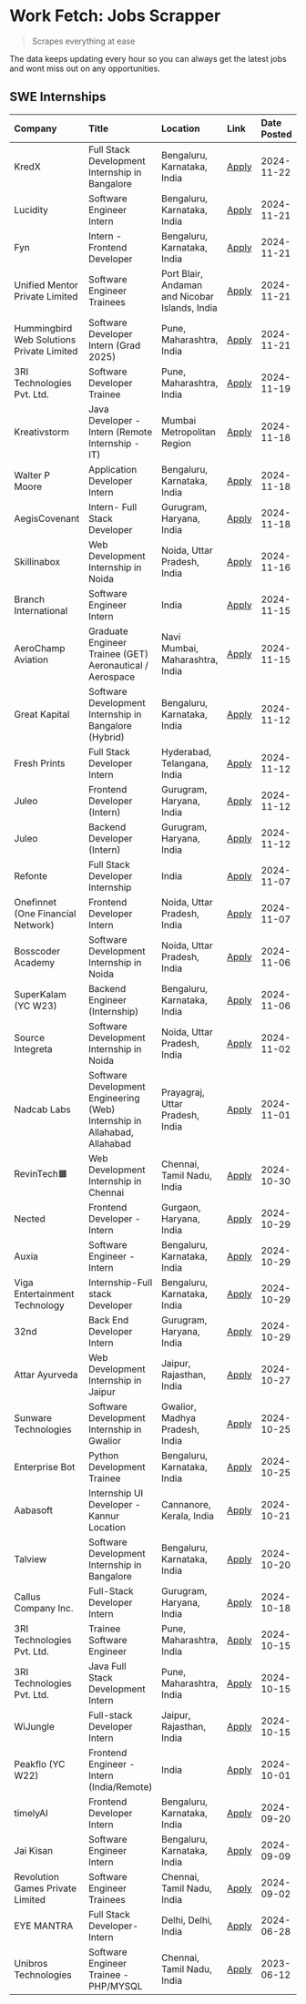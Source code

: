 # Work Fetch: Jobs Scrapper
> Scrapes everything at ease

The data keeps updating every hour so you can always get the latest jobs and wont miss out on any opportunities.

## SWE Internships
<!--START_SECTION:workfetch-->
| Company                                   | Title                                                                     | Location                                       | Link                                                                                                                                                                                                                                            | Date Posted   |
|:------------------------------------------|:--------------------------------------------------------------------------|:-----------------------------------------------|:------------------------------------------------------------------------------------------------------------------------------------------------------------------------------------------------------------------------------------------------|:--------------|
| KredX                                     | Full Stack Development Internship in Bangalore                            | Bengaluru, Karnataka, India                    | [Apply](https://in.linkedin.com/jobs/view/full-stack-development-internship-in-bangalore-at-kredx-4082021747?position=26&pageNum=0&refId=cFTZCQOHiM9uAc9iVVKBUA%3D%3D&trackingId=41ltviefOg4pyJ%2Bs%2Fx8Maw%3D%3D)                              | 2024-11-22    |
| Lucidity                                  | Software Engineer Intern                                                  | Bengaluru, Karnataka, India                    | [Apply](https://in.linkedin.com/jobs/view/software-engineer-intern-at-lucidity-4081805788?position=18&pageNum=0&refId=cFTZCQOHiM9uAc9iVVKBUA%3D%3D&trackingId=IsNn4URQBLOLtBDlXQomNg%3D%3D)                                                     | 2024-11-21    |
| Fyn                                       | Intern - Frontend Developer                                               | Bengaluru, Karnataka, India                    | [Apply](https://in.linkedin.com/jobs/view/intern-frontend-developer-at-fyn-4079706595?position=20&pageNum=0&refId=cFTZCQOHiM9uAc9iVVKBUA%3D%3D&trackingId=XkxwGnDrlr%2FpwQZAe8zcnw%3D%3D)                                                       | 2024-11-21    |
| Unified Mentor Private Limited            | Software Engineer Trainees                                                | Port Blair, Andaman and Nicobar Islands, India | [Apply](https://in.linkedin.com/jobs/view/software-engineer-trainees-at-unified-mentor-private-limited-4079707508?position=33&pageNum=0&refId=cFTZCQOHiM9uAc9iVVKBUA%3D%3D&trackingId=Efsnd5UA9%2Bs2RGJyr%2Fk7MQ%3D%3D)                         | 2024-11-21    |
| Hummingbird Web Solutions Private Limited | Software Developer Intern (Grad 2025)                                     | Pune, Maharashtra, India                       | [Apply](https://in.linkedin.com/jobs/view/software-developer-intern-grad-2025-at-hummingbird-web-solutions-private-limited-4079796998?position=45&pageNum=0&refId=cFTZCQOHiM9uAc9iVVKBUA%3D%3D&trackingId=jM3VbA14%2BidKoVYNXobEGA%3D%3D)       | 2024-11-21    |
| 3RI Technologies Pvt. Ltd.                | Software Developer Trainee                                                | Pune, Maharashtra, India                       | [Apply](https://in.linkedin.com/jobs/view/software-developer-trainee-at-3ri-technologies-pvt-ltd-4080283578?position=44&pageNum=0&refId=cFTZCQOHiM9uAc9iVVKBUA%3D%3D&trackingId=WxrprKL%2B7b32L%2FbN7GGJVA%3D%3D)                               | 2024-11-19    |
| Kreativstorm                              | Java Developer - Intern (Remote Internship - IT)                          | Mumbai Metropolitan Region                     | [Apply](https://in.linkedin.com/jobs/view/java-developer-intern-remote-internship-it-at-kreativstorm-4079340084?position=22&pageNum=0&refId=cFTZCQOHiM9uAc9iVVKBUA%3D%3D&trackingId=moQz6nlVKcfxA3YxYEfvbA%3D%3D)                               | 2024-11-18    |
| Walter P Moore                            | Application Developer Intern                                              | Bengaluru, Karnataka, India                    | [Apply](https://in.linkedin.com/jobs/view/application-developer-intern-at-walter-p-moore-4077126811?position=30&pageNum=0&refId=cFTZCQOHiM9uAc9iVVKBUA%3D%3D&trackingId=bC9LdpvhhzewAXfE85vuWA%3D%3D)                                           | 2024-11-18    |
| AegisCovenant                             | Intern- Full Stack Developer                                              | Gurugram, Haryana, India                       | [Apply](https://in.linkedin.com/jobs/view/intern-full-stack-developer-at-aegiscovenant-4079044973?position=53&pageNum=0&refId=cFTZCQOHiM9uAc9iVVKBUA%3D%3D&trackingId=Kx0%2B2LxLpc4N5r%2FOZB7PKg%3D%3D)                                         | 2024-11-18    |
| Skillinabox                               | Web Development Internship in Noida                                       | Noida, Uttar Pradesh, India                    | [Apply](https://in.linkedin.com/jobs/view/web-development-internship-in-noida-at-skillinabox-4077783016?position=28&pageNum=0&refId=cFTZCQOHiM9uAc9iVVKBUA%3D%3D&trackingId=GaEveG9Q%2BLyFxYdFT5F3HQ%3D%3D)                                     | 2024-11-16    |
| Branch International                      | Software Engineer Intern                                                  | India                                          | [Apply](https://in.linkedin.com/jobs/view/software-engineer-intern-at-branch-international-4054425650?position=43&pageNum=0&refId=cFTZCQOHiM9uAc9iVVKBUA%3D%3D&trackingId=5nFCpzuR0CxN5%2FPk2oYFFw%3D%3D)                                       | 2024-11-15    |
| AeroChamp Aviation                        | Graduate Engineer Trainee (GET) Aeronautical / Aerospace                  | Navi Mumbai, Maharashtra, India                | [Apply](https://in.linkedin.com/jobs/view/graduate-engineer-trainee-get-aeronautical-aerospace-at-aerochamp-aviation-4075807848?position=49&pageNum=0&refId=cFTZCQOHiM9uAc9iVVKBUA%3D%3D&trackingId=7yQ7NBGW64tLrx1KiEMzCQ%3D%3D)               | 2024-11-15    |
| Great Kapital                             | Software Development Internship in Bangalore (Hybrid)                     | Bengaluru, Karnataka, India                    | [Apply](https://in.linkedin.com/jobs/view/software-development-internship-in-bangalore-hybrid-at-great-kapital-4074322094?position=21&pageNum=0&refId=cFTZCQOHiM9uAc9iVVKBUA%3D%3D&trackingId=qQewQhrYV2rFAy1EcKl9KQ%3D%3D)                     | 2024-11-12    |
| Fresh Prints                              | Full Stack Developer Intern                                               | Hyderabad, Telangana, India                    | [Apply](https://in.linkedin.com/jobs/view/full-stack-developer-intern-at-fresh-prints-4074759619?position=35&pageNum=0&refId=cFTZCQOHiM9uAc9iVVKBUA%3D%3D&trackingId=zEu8Io2ixuskxXgM21uidA%3D%3D)                                              | 2024-11-12    |
| Juleo                                     | Frontend Developer (Intern)                                               | Gurugram, Haryana, India                       | [Apply](https://in.linkedin.com/jobs/view/frontend-developer-intern-at-juleo-4072443159?position=46&pageNum=0&refId=cFTZCQOHiM9uAc9iVVKBUA%3D%3D&trackingId=eaFOyb6XZb8ZHAli4nyrnQ%3D%3D)                                                       | 2024-11-12    |
| Juleo                                     | Backend Developer (Intern)                                                | Gurugram, Haryana, India                       | [Apply](https://in.linkedin.com/jobs/view/backend-developer-intern-at-juleo-4072437848?position=59&pageNum=0&refId=cFTZCQOHiM9uAc9iVVKBUA%3D%3D&trackingId=bbA%2Buh1uGvGvE2ImXXfSrg%3D%3D)                                                      | 2024-11-12    |
| Refonte                                   | Full Stack Developer Internship                                           | India                                          | [Apply](https://in.linkedin.com/jobs/view/full-stack-developer-internship-at-refonte-4071576773?position=31&pageNum=0&refId=cFTZCQOHiM9uAc9iVVKBUA%3D%3D&trackingId=cvWCLIVDT9lhX8W%2BeGMO7A%3D%3D)                                             | 2024-11-07    |
| Onefinnet (One Financial Network)         | Frontend Developer Intern                                                 | Noida, Uttar Pradesh, India                    | [Apply](https://in.linkedin.com/jobs/view/frontend-developer-intern-at-onefinnet-one-financial-network-4067260672?position=47&pageNum=0&refId=cFTZCQOHiM9uAc9iVVKBUA%3D%3D&trackingId=YPZRz8xI6FBimhOXt4pZkg%3D%3D)                             | 2024-11-07    |
| Bosscoder Academy                         | Software Development Internship in Noida                                  | Noida, Uttar Pradesh, India                    | [Apply](https://in.linkedin.com/jobs/view/software-development-internship-in-noida-at-bosscoder-academy-4070090866?position=9&pageNum=0&refId=cFTZCQOHiM9uAc9iVVKBUA%3D%3D&trackingId=r1pkG%2B1%2BNwKvuIaO5c45Tw%3D%3D)                         | 2024-11-06    |
| SuperKalam (YC W23)                       | Backend Engineer (Internship)                                             | Bengaluru, Karnataka, India                    | [Apply](https://in.linkedin.com/jobs/view/backend-engineer-internship-at-superkalam-yc-w23-4069134451?position=27&pageNum=0&refId=cFTZCQOHiM9uAc9iVVKBUA%3D%3D&trackingId=7w8aegwSPuxlJMKHiITRiw%3D%3D)                                         | 2024-11-06    |
| Source Integreta                          | Software Development Internship in Noida                                  | Noida, Uttar Pradesh, India                    | [Apply](https://in.linkedin.com/jobs/view/software-development-internship-in-noida-at-source-integreta-4066120527?position=12&pageNum=0&refId=cFTZCQOHiM9uAc9iVVKBUA%3D%3D&trackingId=MQ6tjpbHhsVkXwOtLrFnMQ%3D%3D)                             | 2024-11-02    |
| Nadcab Labs                               | Software Development Engineering (Web) Internship in Allahabad, Allahabad | Prayagraj, Uttar Pradesh, India                | [Apply](https://in.linkedin.com/jobs/view/software-development-engineering-web-internship-in-allahabad-allahabad-at-nadcab-labs-4064940107?position=8&pageNum=0&refId=cFTZCQOHiM9uAc9iVVKBUA%3D%3D&trackingId=Y5HTUKMEUdLrd%2FZl1LvJ%2Fg%3D%3D) | 2024-11-01    |
| RevinTech🟧                                | Web Development Internship in Chennai                                     | Chennai, Tamil Nadu, India                     | [Apply](https://in.linkedin.com/jobs/view/web-development-internship-in-chennai-at-revintech%F0%9F%9F%A7-4063327819?position=60&pageNum=0&refId=cFTZCQOHiM9uAc9iVVKBUA%3D%3D&trackingId=X%2Fn2oLwMBidc9U2ZKHqlcQ%3D%3D)                         | 2024-10-30    |
| Nected                                    | Frontend Developer - Intern                                               | Gurgaon, Haryana, India                        | [Apply](https://in.linkedin.com/jobs/view/frontend-developer-intern-at-nected-4060911002?position=6&pageNum=0&refId=cFTZCQOHiM9uAc9iVVKBUA%3D%3D&trackingId=RlSR1hQhplP7Qs99EG52GQ%3D%3D)                                                       | 2024-10-29    |
| Auxia                                     | Software Engineer - Intern                                                | Bengaluru, Karnataka, India                    | [Apply](https://in.linkedin.com/jobs/view/software-engineer-intern-at-auxia-4060904544?position=16&pageNum=0&refId=cFTZCQOHiM9uAc9iVVKBUA%3D%3D&trackingId=2IiVzM95FzCXwrFHX2XHhw%3D%3D)                                                        | 2024-10-29    |
| Viga Entertainment Technology             | Internship-Full stack Developer                                           | Bengaluru, Karnataka, India                    | [Apply](https://in.linkedin.com/jobs/view/internship-full-stack-developer-at-viga-entertainment-technology-4061962911?position=36&pageNum=0&refId=cFTZCQOHiM9uAc9iVVKBUA%3D%3D&trackingId=f%2B49Wc74gMR6laT9%2FdAOXw%3D%3D)                     | 2024-10-29    |
| 32nd                                      | Back End Developer Intern                                                 | Gurugram, Haryana, India                       | [Apply](https://in.linkedin.com/jobs/view/back-end-developer-intern-at-32nd-4062280105?position=39&pageNum=0&refId=cFTZCQOHiM9uAc9iVVKBUA%3D%3D&trackingId=5DunupIrd9yCd6OojhXgKA%3D%3D)                                                        | 2024-10-29    |
| Attar Ayurveda                            | Web Development Internship in Jaipur                                      | Jaipur, Rajasthan, India                       | [Apply](https://in.linkedin.com/jobs/view/web-development-internship-in-jaipur-at-attar-ayurveda-4060435312?position=38&pageNum=0&refId=cFTZCQOHiM9uAc9iVVKBUA%3D%3D&trackingId=NFAJmX5iAKm8XlNRcHc5ww%3D%3D)                                   | 2024-10-27    |
| Sunware Technologies                      | Software Development Internship in Gwalior                                | Gwalior, Madhya Pradesh, India                 | [Apply](https://in.linkedin.com/jobs/view/software-development-internship-in-gwalior-at-sunware-technologies-4059018500?position=13&pageNum=0&refId=cFTZCQOHiM9uAc9iVVKBUA%3D%3D&trackingId=FezByfocBFzjccr2AVsOVw%3D%3D)                       | 2024-10-25    |
| Enterprise Bot                            | Python Development Trainee                                                | Bengaluru, Karnataka, India                    | [Apply](https://in.linkedin.com/jobs/view/python-development-trainee-at-enterprise-bot-4059097615?position=24&pageNum=0&refId=cFTZCQOHiM9uAc9iVVKBUA%3D%3D&trackingId=VWYr%2F6wCYa3BoIEwppky%2FA%3D%3D)                                         | 2024-10-25    |
| Aabasoft                                  | Internship UI Developer - Kannur Location                                 | Cannanore, Kerala, India                       | [Apply](https://in.linkedin.com/jobs/view/internship-ui-developer-kannur-location-at-aabasoft-4055898437?position=19&pageNum=0&refId=cFTZCQOHiM9uAc9iVVKBUA%3D%3D&trackingId=YuCBzm4vhq6Ec7pg8BP%2BKQ%3D%3D)                                    | 2024-10-21    |
| Talview                                   | Software Development Internship in Bangalore                              | Bengaluru, Karnataka, India                    | [Apply](https://in.linkedin.com/jobs/view/software-development-internship-in-bangalore-at-talview-4055420944?position=3&pageNum=0&refId=cFTZCQOHiM9uAc9iVVKBUA%3D%3D&trackingId=DpX2Z8Oz0NUr%2FQzw6Tdbvg%3D%3D)                                 | 2024-10-20    |
| Callus Company Inc.                       | Full-Stack Developer Intern                                               | Gurugram, Haryana, India                       | [Apply](https://in.linkedin.com/jobs/view/full-stack-developer-intern-at-callus-company-inc-4052948592?position=29&pageNum=0&refId=cFTZCQOHiM9uAc9iVVKBUA%3D%3D&trackingId=LTJM6vodK0G%2FSmrf56oSKg%3D%3D)                                      | 2024-10-18    |
| 3RI Technologies Pvt. Ltd.                | Trainee Software Engineer                                                 | Pune, Maharashtra, India                       | [Apply](https://in.linkedin.com/jobs/view/trainee-software-engineer-at-3ri-technologies-pvt-ltd-4048233384?position=34&pageNum=0&refId=cFTZCQOHiM9uAc9iVVKBUA%3D%3D&trackingId=KcCixZLHMdojTE%2Bihan%2Bgg%3D%3D)                                | 2024-10-15    |
| 3RI Technologies Pvt. Ltd.                | Java Full Stack Development Intern                                        | Pune, Maharashtra, India                       | [Apply](https://in.linkedin.com/jobs/view/java-full-stack-development-intern-at-3ri-technologies-pvt-ltd-4048231995?position=41&pageNum=0&refId=cFTZCQOHiM9uAc9iVVKBUA%3D%3D&trackingId=Hn5ZWGrVRT7GNWijB1WlfA%3D%3D)                           | 2024-10-15    |
| WiJungle                                  | Full-stack Developer Intern                                               | Jaipur, Rajasthan, India                       | [Apply](https://in.linkedin.com/jobs/view/full-stack-developer-intern-at-wijungle-4048227759?position=56&pageNum=0&refId=cFTZCQOHiM9uAc9iVVKBUA%3D%3D&trackingId=Dn0wIz5Qlrtxp1mkNdThWA%3D%3D)                                                  | 2024-10-15    |
| Peakflo (YC W22)                          | Frontend Engineer - Intern (India/Remote)                                 | India                                          | [Apply](https://in.linkedin.com/jobs/view/frontend-engineer-intern-india-remote-at-peakflo-yc-w22-4037729755?position=7&pageNum=0&refId=cFTZCQOHiM9uAc9iVVKBUA%3D%3D&trackingId=%2BupwRr7sBMwIFaYdb5hjwg%3D%3D)                                 | 2024-10-01    |
| timelyAI                                  | Frontend Developer Intern                                                 | Bengaluru, Karnataka, India                    | [Apply](https://in.linkedin.com/jobs/view/frontend-developer-intern-at-timelyai-4030925040?position=11&pageNum=0&refId=cFTZCQOHiM9uAc9iVVKBUA%3D%3D&trackingId=tARiyVrD5xainU%2FPCFQ92Q%3D%3D)                                                  | 2024-09-20    |
| Jai Kisan                                 | Software Engineer Intern                                                  | Bengaluru, Karnataka, India                    | [Apply](https://in.linkedin.com/jobs/view/software-engineer-intern-at-jai-kisan-4024075360?position=40&pageNum=0&refId=cFTZCQOHiM9uAc9iVVKBUA%3D%3D&trackingId=Nfz6MOw3RueLMp7sWl54fA%3D%3D)                                                    | 2024-09-09    |
| Revolution Games Private Limited          | Software Engineer Trainees                                                | Chennai, Tamil Nadu, India                     | [Apply](https://in.linkedin.com/jobs/view/software-engineer-trainees-at-revolution-games-private-limited-4015912927?position=37&pageNum=0&refId=cFTZCQOHiM9uAc9iVVKBUA%3D%3D&trackingId=On83tXP6ebVY8U2g5Dirig%3D%3D)                           | 2024-09-02    |
| EYE MANTRA                                | Full Stack Developer- Intern                                              | Delhi, Delhi, India                            | [Apply](https://in.linkedin.com/jobs/view/full-stack-developer-intern-at-eye-mantra-3960988037?position=57&pageNum=0&refId=cFTZCQOHiM9uAc9iVVKBUA%3D%3D&trackingId=gfGAlI2SZXGSyncowCPKaQ%3D%3D)                                                | 2024-06-28    |
| Unibros Technologies                      | Software Engineer Trainee - PHP/MYSQL                                     | Chennai, Tamil Nadu, India                     | [Apply](https://in.linkedin.com/jobs/view/software-engineer-trainee-php-mysql-at-unibros-technologies-3656599241?position=52&pageNum=0&refId=cFTZCQOHiM9uAc9iVVKBUA%3D%3D&trackingId=uvPuuUlfXJzYFPLZVUCpdQ%3D%3D)                              | 2023-06-12    |
<!--END_SECTION:workfetch-->
